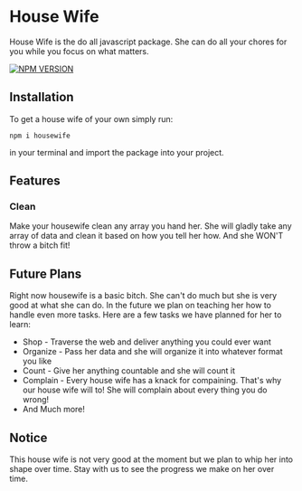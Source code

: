 # House Wife
House Wife is the do all javascript package. She can do all your chores for you while you focus on what matters.  

[![NPM VERSION][npm-image]][npm-url]

## Installation
To get a house wife of your own simply run:
```console
npm i housewife
``` 
in your terminal and import the package into your project.

## Features
### Clean
Make your housewife clean any array you hand her. She will gladly take any array of data and clean it based on how you tell her how. And she WON'T throw a bitch fit!

## Future Plans
Right now housewife is a basic bitch. She can't do much but she is very good at what she can do. In the future we plan on teaching her how to handle even more tasks. Here are a few tasks we have planned for her to learn:
* Shop - Traverse the web and deliver anything you could ever want
* Organize - Pass her data and she will organize it into whatever format you like
* Count - Give her anything countable and she will count it
* Complain - Every house wife has a knack for compaining. That's why our house wife will to! She will complain about every thing you do wrong!
* And Much more!

## Notice
This house wife is not very good at the moment but we plan to whip her into shape over time. Stay with us to see the progress we make on her over time.

[npm-image]: https://img.shields.io/npm/v/express.svg
[npm-url]: https://npmjs.org/package/housewife
